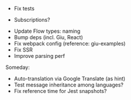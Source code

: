 * Fix tests
- Subscriptions?
* Update Flow types: naming
* Bump deps (incl. Giu, React)
* Fix webpack config (reference: giu-examples)
* Fix SSR
* Improve parsing perf

Someday:

* Auto-translation via Google Translate (as hint)
* Test message inheritance among languages?
* Fix reference time for Jest snapshots?
